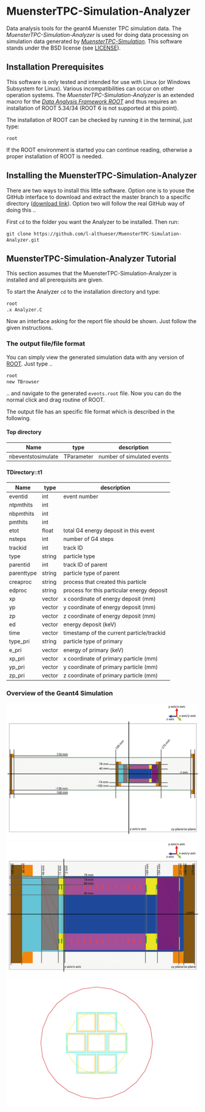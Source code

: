 # MuensterTPC-Simulation-Analyzer
Data analysis tools for the geant4 Muenster TPC simulation data.
The *MuensterTPC-Simulation-Analyzer* is used for doing data processing on simulation data generated by [*MuensterTPC-Simulation*](https://github.com/l-althueser/MuensterTPC-Simulation). This software stands under the BSD license (see [LICENSE](./LICENSE)).

## Installation Prerequisites
This software is only tested and intended for use with Linux (or Windows Subsystem for Linux). Various incompatibilities can occur on other operation systems. The *MuensterTPC-Simulation-Analyzer* is an extended macro for the [*Data Analysis Framework ROOT*](https://root.cern.ch/) and thus requires an installation of ROOT 5.34/34 (ROOT 6 is not supported at this point).  
  
The installation of ROOT can be checked by running it in the terminal, just type:
```
root
```
If the ROOT environment is started you can continue reading, otherwise a proper installation of ROOT is needed.  

## Installing the MuensterTPC-Simulation-Analyzer
There are two ways to install this little software. Option one is to youse the GitHub interface to download and extract the master branch to a specific directory ([download link](https://github.com/l-althueser/MuensterTPC-Simulation-Analyzer/archive/master.zip)). Option two will follow the real GitHub way of doing this ..  

First `cd` to the folder you want the Analyzer to be installed. Then run:
```
git clone https://github.com/l-althueser/MuensterTPC-Simulation-Analyzer.git
```

## MuensterTPC-Simulation-Analyzer Tutorial
This section assumes that the MuensterTPC-Simulation-Analyzer is installed and all prerequisits are given.  

To start the Analyzer `cd` to the installation directory and type:
```
root
.x Analyzer.C
```
Now an interface asking for the report file should be shown. Just follow the given instructions.

### The output file/file format
You can simply view the generated simulation data with any version of [ROOT](https://root.cern.ch/). Just type ..
```
root
new TBrowser
```
.. and navigate to the generated `events.root` file. Now you can do the normal click and drag routine of ROOT.  

The output file has an specific file format which is described in the following.
#### Top directory
| Name | type | description |  
| --- | --- | --- |
| nbeventstosimulate | TParameter<int> | number of simulated events |  

#### TDirectory::t1
| Name | type | description |  
| --- | --- | --- |
| eventid | int | event number |
| ntpmthits | int | |
| nbpmthits | int | |
| pmthits | int | |
| etot | float | total G4 energy deposit in this event |
| nsteps | int | number of G4 steps |
| trackid  | int | track ID |
| type  | string | particle type |
| parentid  | int | track ID of parent |
| parenttype  | string | particle type of parent |
| creaproc  | string | process that created this particle |
| edproc  | string | process for this particular energy deposit |
| xp  | vector<float> | x coordinate of energy deposit (mm) |
| yp  | vector<float> | y coordinate of energy deposit (mm) |
| zp  | vector<float> | z coordinate of energy deposit (mm) |
| ed  | vector<float> | energy deposit (keV) |
| time  | vector<float> | timestamp of the current particle/trackid |
| type_pri  | string | particle type of primary  |
| e_pri  | vector<float> | energy of primary (keV) |
| xp_pri  | vector<float> | x coordinate of primary particle (mm) |
| yp_pri  | vector<float> | y coordinate of primary particle (mm) |
| zp_pri  | vector<float> | z coordinate of primary particle (mm) |

### Overview of the Geant4 Simulation
![Overview_01](/drawings/muensterTPCsim_overview_01.png)
![Overview_02](/drawings/muensterTPCsim_overview_02.png)
![Overview_PMTholder](/drawings/muensterTPCsim_pmtholder_top_wireframe.pdf.jpg)
